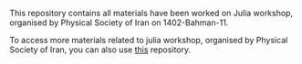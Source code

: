 This repository contains all materials have been worked on Julia workshop, organised by Physical Society of Iran on 1402-Bahman-11.


To access more materials related to julia workshop, organised by Physical Society  of Iran, you can also use [this](https://github.com/CNOT/JuliaWorkshop_Bahman1401?tab=readme-ov-file) repository.

